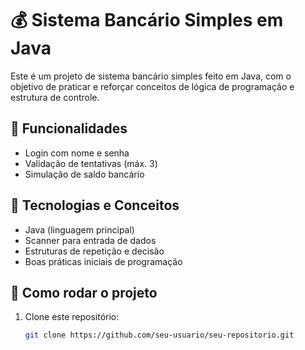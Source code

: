 # 💰 Sistema Bancário Simples em Java

Este é um projeto de sistema bancário simples feito em Java, com o objetivo de praticar e reforçar conceitos de lógica de programação e estrutura de controle.

## 📌 Funcionalidades

- Login com nome e senha
- Validação de tentativas (máx. 3)
- Simulação de saldo bancário

## 🧪 Tecnologias e Conceitos

- Java (linguagem principal)
- Scanner para entrada de dados
- Estruturas de repetição e decisão
- Boas práticas iniciais de programação

## 🚀 Como rodar o projeto

1. Clone este repositório:
   ```bash
   git clone https://github.com/seu-usuario/seu-repositorio.git
